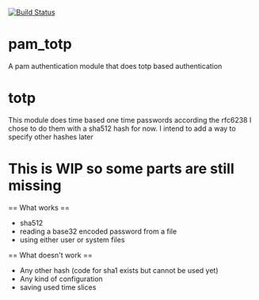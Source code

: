 [![Build Status](https://travis-ci.org/Ongy/pam_totp.svg?branch=master)](https://travis-ci.org/Ongy/pam_totp)
# pam_totp
A pam authentication module that does totp based authentication

# totp

This module does time based one time passwords according the rfc6238
I chose to do them with a sha512 hash for now. I intend to add a way to specify other hashes later

# This is WIP so some parts are still missing
== What works ==
 * sha512
 * reading a base32 encoded password from a file
 * using either user or system files

== What doesn't work ==
 * Any other hash (code for sha1 exists but cannot be used yet)
 * Any kind of configuration
 * saving used time slices
